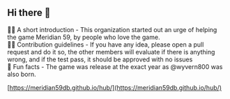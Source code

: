 ## Hi there 👋


🙋‍♀️ A short introduction - This organization started out an urge of helping the game Meridian 59, by people who love the game.  
✍🏽 Contribution guidelines - If you have any idea, please open a pull request and do it so, the other members will evaluate if there is anything wrong, and if the test pass, it should be approved with no issues  
🍿 Fun facts - The game was release at the exact year as @wyvern800 was also born.  

[https://meridian59db.github.io/hub/](https://meridian59db.github.io/hub/)
